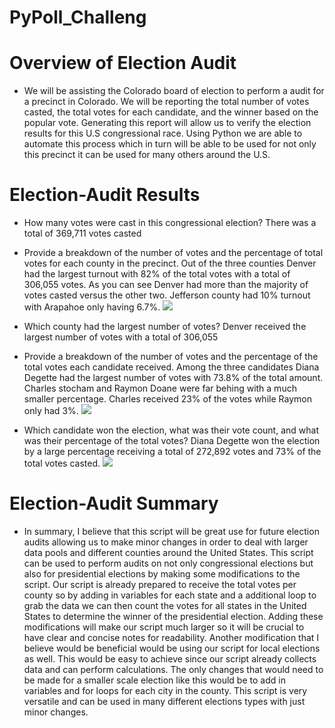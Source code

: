 # PyPoll_Challeng

# Overview of Election Audit
- We will be assisting the Colorado board of election to perform a audit for a precinct in Colorado. We will be reporting the total number of votes casted, the total votes for each candidate, and the winner based on the popular vote. Generating this report will allow us to verify the election results for this U.S congressional race. Using Python we are able to automate this process which in turn will be able to be used for not only this precinct it can be used for many others around the U.S. 

# Election-Audit Results

* How many votes were cast in this congressional election?
  There was a total of 369,711 votes casted 

* Provide a breakdown of the number of votes and the percentage of total votes for each county in the precinct.
 Out of the three counties Denver had the largest turnout with 82% of the total votes with a total of 306,055 votes. As you can see Denver had more than the majority of votes    casted versus the other two. Jefferson county had 10% turnout with Arapahoe only having 6.7%. 
![](Resources/County_votes)

* Which county had the largest number of votes?
 Denver received the largest number of votes with a total of 306,055

* Provide a breakdown of the number of votes and the percentage of the total votes each candidate received.
  Among the three candidates Diana Degette had the largest number of votes with 73.8% of the total amount. Charles stocham and Raymon Doane were far behing with a much smaller percentage. Charles received 23% of the votes while Raymon only had 3%. 
![](Resources/Candidate_votes)

* Which candidate won the election, what was their vote count, and what was their percentage of the total votes?
 Diana Degette won the election by a large percentage receiving a total of 272,892 votes and 73% of the total votes casted. 
![](Resources/Winner)

# Election-Audit Summary
- In summary, I believe that this script will be great use for future election audits allowing us to make minor changes in order to deal with larger data pools and different counties around the United States. This script can be used to perform audits on not only congressional elections but also for presidential elections by making some modifications to the script. Our script is already prepared to receive the total votes per county so by adding in variables for each state and a additional loop to grab the data we can then count the votes for all states in the United States to determine the winner of the presidential election. Adding these modifications will make our script much larger so it will be crucial to have clear and concise notes for readability. Another modification that I believe would be beneficial would be using our script for local elections as well. This would be easy to achieve since our script already collects data and can perform calculations. The only changes that would need to be made for a smaller scale election like this would be to add in variables and for loops for each city in the county. This script is very versatile and can be used in many different elections types with just minor changes. 
